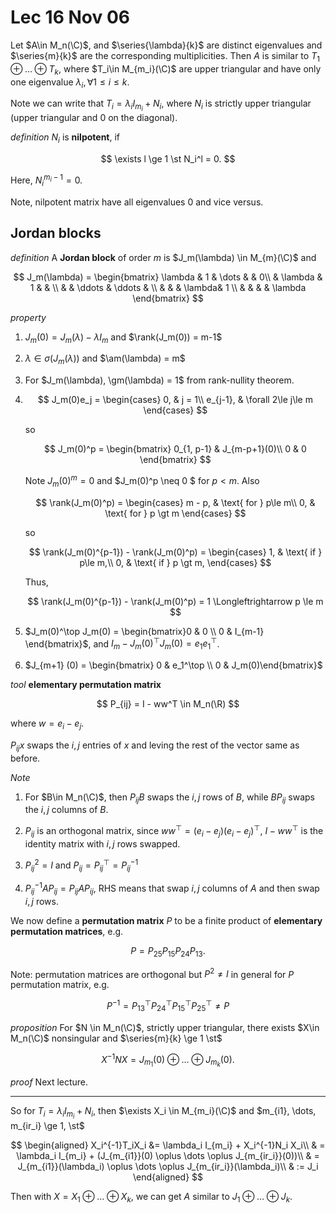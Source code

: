 # Lec 16 Nov 06
Let $A\in M_n(\C)$, and $\series{\lambda}{k}$ are distinct eigenvalues and $\series{m}{k}$ are the corresponding multiplicities. Then $A$ is similar to $T_1 \oplus \dots \oplus T_k$, where $T_i\in M_{m_i}(\C)$ are upper triangular and have only one eigenvalue $\lambda_i, \forall 1\le i \le k$.

Note we can write that $T_i = \lambda_i I_{m_i}+N_i$, where $N_i$ is strictly upper triangular (upper triangular and $0$ on the diagonal).

*definition*
$N_i$ is **nilpotent**, if 

$$
\exists l \ge 1 \st N_i^l = 0.
$$

Here, $N_i^{m_i-1} = 0$.

Note, nilpotent matrix have all eigenvalues $0$ and vice versus.

## Jordan blocks
*definition*
A **Jordan block** of order $m$ is $J_m(\lambda) \in M_{m}(\C)$ and 

$$
J_m(\lambda) = \begin{bmatrix}
    \lambda & 1 & \dots & & 0\\
    & \lambda & 1 & & \\
    & & \ddots & \ddots & \\
    & & & \lambda& 1 \\
    & & & & \lambda
\end{bmatrix}
$$

*property*
1. $J_m(0) = J_m(\lambda) - \lambda I_m$ and $\rank(J_m(0)) = m-1$
2. $\lambda\in \sigma(J_m(\lambda))$ and $\am(\lambda) = m$
3. For $J_m(\lambda), \gm(\lambda) = 1$ from rank-nullity theorem.
4. $$
    J_m(0)e_j = \begin{cases}
    0, & j = 1\\
    e_{j-1}, & \forall 2\le j\le m
    \end{cases}
    $$
    
    so 

    $$
    J_m(0)^p = \begin{bmatrix}  0_{1, p-1} & J_{m-p+1}(0)\\ 0 & 0 \end{bmatrix}
    $$

    Note $J_m(0)^m = 0$ and $J_m(0)^p \neq 0 $ for $p\lt m$. Also 
    
    $$
    \rank(J_m(0)^p) = \begin{cases}
        m - p, & \text{ for } p\le m\\
        0, & \text{ for } p \gt m
    \end{cases}
    $$

    so 

    $$
    \rank(J_m(0)^{p-1}) - \rank(J_m(0)^p) = \begin{cases}
        1, & \text{ if } p\le m,\\
        0, & \text{ if } p \gt m,
    \end{cases}
    $$

    Thus,

    $$
    \rank(J_m(0)^{p-1}) - \rank(J_m(0)^p) = 1 \Longleftrightarrow p \le m
    $$

5. $J_m(0)^\top J_m(0) = \begin{bmatrix}0 & 0 \\ 0 & I_{m-1} \end{bmatrix}$, and $I_m - J_m(0)^\top J_m(0) = e_1 e_1^\top$.
6. $J_{m+1} (0) = \begin{bmatrix} 0 & e_1^\top \\ 0 & J_m(0)\end{bmatrix}$


*tool*
**elementary permutation matrix** 

$$
P_{ij} = I - ww^T \in M_n(\R)
$$

where $w = e_i - e_j$.


$P_{ij}x$ swaps the $i, j$ entries of $x$ and leving the rest of the vector same as before.

*Note*
1. For $B\in M_n(\C)$, then $P_{ij}B$ swaps the $i, j$ rows of $B$, while $BP_{ij}$ swaps the $i, j$ columns of $B$.


2. $P_{ij}$ is an orthogonal matrix, since $ww^\top = (e_i - e_j) (e_i - e_j)^\top$, $I-ww^\top$ is the identity matrix with $i, j$ rows swapped.

3. $P_{ij}^2 = I$ and $P_{ij} = P_{ij}^\top = P_{ij}^{-1}$
4. $P_{ij}^{-1} AP_{ij} = P_{ij}AP_{ij}$, RHS means that swap $i, j$ columns of $A$ and then swap $i, j$ rows.

We now define a **permutation matrix** $P$ to be a finite product of **elementary permutation matrices**, e.g.

$$
P = P_{25}P_{15}P_{24}P_{13}.
$$



Note: permutation matrices are orthogonal but $P^2\neq I$ in general for $P$ permutation matrix, e.g.

$$
P^{-1} = P_{13}^\top P_{24}^\top P_{15}^\top P_{25}^\top \neq P
$$


*proposition*
For $N \in M_n(\C)$, strictly upper triangular, there exists $X\in M_n(\C)$ nonsingular and $\series{m}{k} \ge 1 \st$

$$
X^{-1} NX = J_{m_1}(0)\oplus \dots\oplus J_{m_k}(0).
$$



*proof*
Next lecture.


---

So for $T_i = \lambda_i I_{m_i} + N_i$, then $\exists X_i \in M_{m_i}(\C)$ and $m_{i1}, \dots, m_{ir_i} \ge 1, \st$

$$
\begin{aligned}
    X_i^{-1}T_iX_i &= \lambda_i I_{m_i} + X_i^{-1}N_i X_i\\
    & = \lambda_i I_{m_i} + (J_{m_{i1}}(0) \oplus \dots \oplus J_{m_{ir_i}}(0))\\
    & = J_{m_{i1}}(\lambda_i) \oplus \dots \oplus J_{m_{ir_i}}(\lambda_i)\\
    & :=  J_i
\end{aligned}
$$

Then with $X = X_1 \oplus \dots \oplus X_k$, we can get $A$ similar to $J_1 \oplus \dots \oplus J_k$.